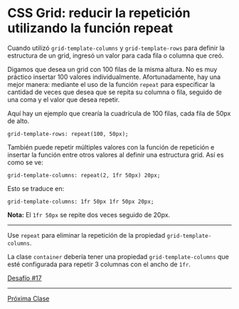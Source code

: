 # CSS Grid: reducir la repetición utilizando la función repeat

Cuando utilizó `grid-template-columns` y `grid-template-rows` para definir la estructura de un grid, ingresó un valor para cada fila o columna que creó.

Digamos que desea un grid con 100 filas de la misma altura. No es muy práctico insertar 100 valores individualmente. Afortunadamente, hay una mejor manera: mediante el uso de la función `repeat` para especificar la cantidad de veces que desea que se repita su columna o fila, seguido de una coma y el valor que desea repetir.

Aquí hay un ejemplo que crearía la cuadrícula de 100 filas, cada fila de 50px de alto.

````
grid-template-rows: repeat(100, 50px);
````
También puede repetir múltiples valores con la función de repetición e insertar la función entre otros valores al definir una estructura grid. Así es como se ve:

````
grid-template-columns: repeat(2, 1fr 50px) 20px;
`````

Esto se traduce en:

````
grid-template-columns: 1fr 50px 1fr 50px 20px;
````

__Nota:__ El `1fr 50px` se repite dos veces seguido de 20px.

----

Use `repeat` para eliminar la repetición de la propiedad `grid-template-columns`.

La clase `container` debería tener una propiedad `grid-template-columns` que esté configurada para repetir 3 columnas con el ancho de `1fr`.

[Desafío #17](https://codepen.io/sebastiantorres86/pen/abOmpWz)

----
[Próxima Clase](#)